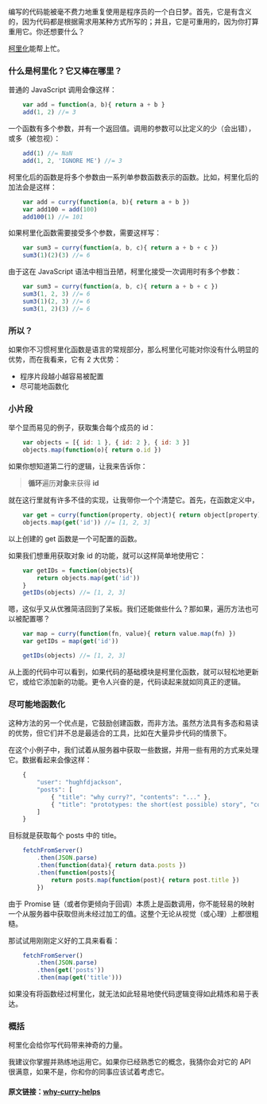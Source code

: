 编写的代码能被毫不费力地重复使用是程序员的一个白日梦。首先，它是有含义的，因为代码都是根据需求用某种方式所写的；并且，它是可重用的，因为你打算重用它。你还想要什么？

[柯里化](https://npmjs.org/package/curry)能帮上忙。

### 什么是柯里化？它又棒在哪里？
普通的 JavaScript 调用会像这样：

```JavaScript
	var add = function(a, b){ return a + b }
	add(1, 2) //= 3
```

一个函数有多个参数，并有一个返回值。调用的参数可以比定义的少（会出错），或多（被忽视）：

```JavaScript
	add(1) //= NaN
	add(1, 2, 'IGNORE ME') //= 3
```

柯里化后的函数是将多个参数由一系列单参数函数表示的函数。比如，柯里化后的加法会是这样：

```JavaScript
	var add = curry(function(a, b){ return a + b })
	var add100 = add(100)
	add100(1) //= 101
```

如果柯里化函数需要接受多个参数，需要这样写：

```JavaScript
	var sum3 = curry(function(a, b, c){ return a + b + c })
	sum3(1)(2)(3) //= 6
```

由于这在 JavaScript 语法中相当丑陋，柯里化接受一次调用时有多个参数：

```JavaScript
	var sum3 = curry(function(a, b, c){ return a + b + c })
	sum3(1, 2, 3) //= 6
	sum3(1)(2, 3) //= 6
	sum3(1, 2)(3) //= 6
```

### 所以？

如果你不习惯柯里化函数是语言的常规部分，那么柯里化可能对你没有什么明显的优势，而在我看来，它有 2 大优势：

* 程序片段越小越容易被配置
* 尽可能地函数化

### 小片段
举个显而易见的例子，获取集合每个成员的 id：

```JavaScript
	var objects = [{ id: 1 }, { id: 2 }, { id: 3 }]
	objects.map(function(o){ return o.id })
```

如果你想知道第二行的逻辑，让我来告诉你：

> **循环**遍历**对象**来获得 **id**

就在这行里就有许多不佳的实现，让我带你一个个清楚它。首先，在函数定义中，

```JavaScript
	var get = curry(function(property, object){ return object[property] })
	objects.map(get('id')) //= [1, 2, 3]
```

以上创建的 get 函数是一个可配置的函数。

如果我们想重用获取对象 id 的功能，就可以这样简单地使用它：

```JavaScript
	var getIDs = function(objects){
	    return objects.map(get('id'))
	}
	getIDs(objects) //= [1, 2, 3]
```

嗯，这似乎又从优雅简洁回到了呆板。我们还能做些什么？那如果，遍历方法也可以被配置哪？

```JavaScript
	var map = curry(function(fn, value){ return value.map(fn) })
	var getIDs = map(get('id'))

	getIDs(objects) //= [1, 2, 3]
```

从上面的代码中可以看到，如果代码的基础模块是柯里化函数，就可以轻松地更新它，或给它添加新的功能。更令人兴奋的是，代码读起来就如同真正的逻辑。

### 尽可能地函数化

这种方法的另一个优点是，它鼓励创建函数，而非方法。虽然方法具有多态和易读的优势，但它们并不总是最适合的工具，比如在大量异步代码的情景下。

在这个小例子中，我们试着从服务器中获取一些数据，并用一些有用的方式来处理它。数据看起来会像这样：

```JavaScript
	{
	    "user": "hughfdjackson",
	    "posts": [
	        { "title": "why curry?", "contents": "..." },
	        { "title": "prototypes: the short(est possible) story", "contents": "..." }
    	]
	}
```

目标就是获取每个 posts 中的 title。

```JavaScript
	fetchFromServer()
		.then(JSON.parse)
		.then(function(data){ return data.posts })
		.then(function(posts){
			return posts.map(function(post){ return post.title })
		})
```

由于 Promise 链（或者你更倾向于回调）本质上是函数调用，你不能轻易的映射一个从服务器中获取但尚未经过加工的值。这整个无论从视觉（或心理）上都很粗糙。

那试试用刚刚定义好的工具来看看：

```JavaScript
	fetchFromServer()
		.then(JSON.parse)
		.then(get('posts'))
		.then(map(get('title')))
```

如果没有将函数经过柯里化，就无法如此轻易地使代码逻辑变得如此精炼和易于表达。

### 概括

柯里化会给你写代码带来神奇的力量。

我建议你掌握并熟练地运用它。如果你已经熟悉它的概念，我猜你会对它的 API 很满意，如果不是，你和你的同事应该试着考虑它。

#### 原文链接：[why-curry-helps](https://hughfdjackson.com/javascript/why-curry-helps/)
